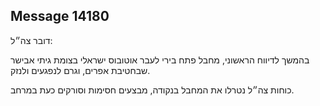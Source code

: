 ## Message 14180

דובר צה״ל: 

בהמשך לדיווח הראשוני, מחבל פתח בירי לעבר אוטובוס ישראלי בצומת גיתי אבישר שבחטיבת אפרים, וגרם לנפגעים ולנזק.

כוחות צה״ל נטרלו את המחבל בנקודה, מבצעים חסימות וסורקים כעת במרחב.

